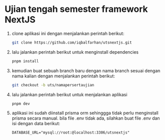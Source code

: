 # Ujian tengah semester framework NextJS

1. clone aplikasi ini dengan menjalankan perintah berikut:

   ```sh
   git clone https://github.com/iqbalfarhan/utsnextjs.git
   ```

2. lalu jalankan perintah berikut untuk menginstall dependencies

   ```sh
   pnpm install
   ```

3. kemudian buat sebuah branch baru dengan nama branch sesuai dengan nama kalian dengan menjalankan perintah berikut:

   ```sh
   git checkout -b uts/namapersertaujian
   ```

4. lalu jalankan perintah berikut untuk menjalankan aplikasi

   ```sh
   pnpm dev
   ```

5. aplikasi ini sudah diinstall prisma orm sehinggga tidak perlu menginstall prisma secara manual. bila file .env tidak ada, silahkan buat file .env dan isi dengan data berikut:
   ```
   DATABASE_URL="mysql://root:@localhost:3306/utsnextjs"
   ```
